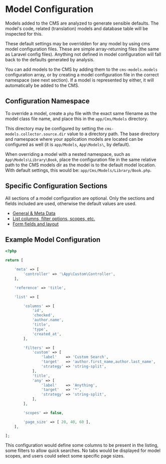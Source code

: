 # Model Configuration

Models added to the CMS are analyzed to generate sensible defaults. 
The model's code, related (translation) models and database table will be inspected for this.
 
These default settings may be overridden for any model by using cms model configuration files. 
These are simple array-returning files (the same as Laravel config files).
Anything not defined in model configuration will fall back to the defaults generated by analysis.

You can add models to the CMS by adding them to the `cms-models.models` configuration array, or by creating a model configuration file in the correct namespace (see next section). If a model is represented by either, it will automatically be added to the CMS.


## Configuration Namespace

To override a model, create a `php` file with the exact same filename as the model class file name, and place this in the `app/Cms/Models` directory.

This directory may be configured by setting the `cms-models.collector.source.dir` value to a directory path.
The base directory and namespace where your application models are located can be configured as well (it is `app/Models`, `App\Models\`, by default).

When overriding a model with a nested namespace, such as `App\Models\Library\Book`, place the configuration file in the same relative path to the CMS models dir as the model is to the default model location. 
With default settings, this would be: `app/Cms/Models/Library/Book.php`.


## Specific Configuration Sections

All sections of a model configuration are optional.
Only the sections and fields included are used, otherwise the default values are used.

- [General & Meta Data](ModelConfiguration/Meta.md)
- [List columns, filter options, scopes, etc.](ModelConfiguration/List.md)
- [Form fields and layout](ModelConfiguration/Form.md)


## Example Model Configuration

```php
<?php

return [

    'meta' => [
        'controller' => '\App\Custom\Controller',
    ],

    'reference' => 'title',

    'list' => [

        'columns' => [
            'id',
            'checked',
            'author.name',
            'title',
            'type',
            'created_at',
        ],

        'filters' => [
            'custom' => [
                'label'    => 'Custom Search',
                'target'   => 'author.first_name,author.last_name',
                'strategy' => 'string-split',
            ],
            'title',
            'any' => [
                'label'    => 'Anything',
                'target'   => '*',
                'strategy' => 'string-split',
            ],
        ],

        'scopes' => false,

        'page_size' => [ 20, 40, 60 ],
    ],

];
```

This configuration would define some columns to be present in the listing, some filters to allow quick searches. No tabs would be displayed for model scopes, and users could select some specific page sizes.





